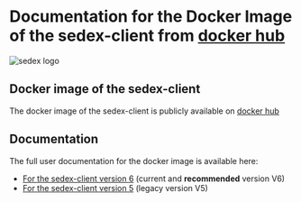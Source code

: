 # Documentation for the Docker Image of the sedex-client from [docker hub](https://hub.docker.com/r/sedexch/sedex-client)


![sedex logo](https://raw.githubusercontent.com/sedexdev/sedexdev/master/sedex-logo.png)

## Docker image of the sedex-client
The docker image of the sedex-client is publicly available on [docker hub](https://hub.docker.com/r/sedexch/sedex-client)
 
## Documentation
The full user documentation for the docker image is available here:

- [For the sedex-client version 6](/v6) (current and **recommended** version V6)
- [For the sedex-client version 5](/v5) (legacy version V5)

 